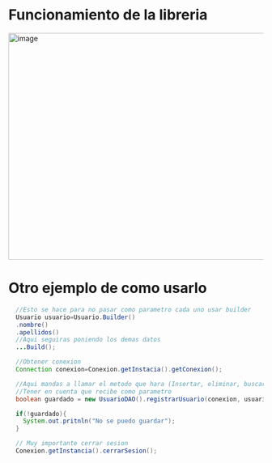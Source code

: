 # Funcionamiento de la libreria
  <img width="1227" height="448" alt="image" src="https://github.com/user-attachments/assets/97b12288-19b6-4f70-9dbd-122814e88d5f" />

# Otro ejemplo de como usarlo

````java
  //Esto se hace para no pasar como parametro cada uno usar builder
  Usuario usuario=Usuario.Builder()
  .nombre()
  .apellidos()
  //Aqui seguiras poniendo los demas datos
  ...Build();

  //Obtener conexion
  Connection conexion=Conexion.getInstacia().getConexion();

  //Aqui mandas a llamar el metodo que hara (Insertar, eliminar, buscar, ect)
  //Tener en cuenta que recibe como parametro
  boolean guardado = new UsuarioDAO().registrarUsuario(conexion, usuario);

  if(!guardado){
    System.out.pritnln("No se puedo guardar");
  }

  // Muy importante cerrar sesion
  Conexion.getInstancia().cerrarSesion();
````
